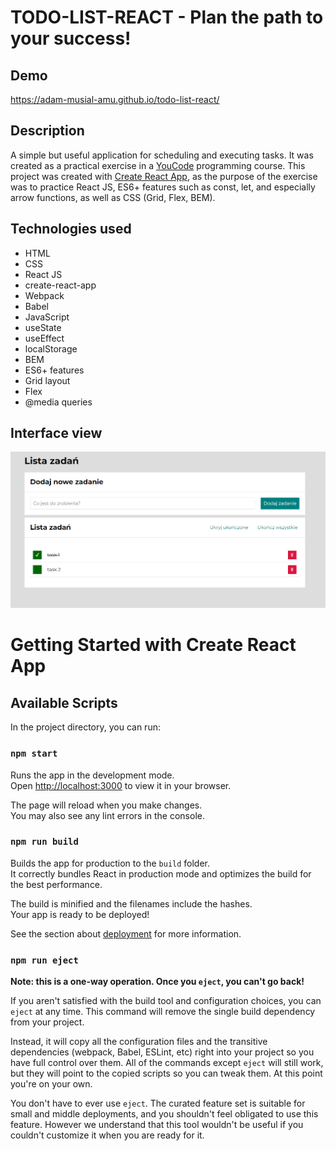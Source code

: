 # TODO-LIST-REACT - Plan the path to your success!
## Demo
https://adam-musial-amu.github.io/todo-list-react/
## Description
A simple but useful application for scheduling and executing tasks. It was created as a practical exercise in a [YouCode](https://www.facebook.com/youcodepl) programming course. This project was created with [Create React App](https://github.com/facebook/create-react-app), as the purpose of the exercise was to practice React JS, ES6+ features such as const, let, and especially arrow functions, as well as CSS (Grid, Flex, BEM).
## Technologies used
- HTML
- CSS
- React JS
- create-react-app
- Webpack
- Babel
- JavaScript
- useState
- useEffect
- localStorage
- BEM
- ES6+ features
- Grid layout
- Flex
- @media queries

## Interface view
![TO-DO-LIST](public/interface_view.png)

# Getting Started with Create React App

## Available Scripts

In the project directory, you can run:

### `npm start`

Runs the app in the development mode.\
Open [http://localhost:3000](http://localhost:3000) to view it in your browser.

The page will reload when you make changes.\
You may also see any lint errors in the console.

### `npm run build`

Builds the app for production to the `build` folder.\
It correctly bundles React in production mode and optimizes the build for the best performance.

The build is minified and the filenames include the hashes.\
Your app is ready to be deployed!

See the section about [deployment](https://facebook.github.io/create-react-app/docs/deployment) for more information.

### `npm run eject`

**Note: this is a one-way operation. Once you `eject`, you can't go back!**

If you aren't satisfied with the build tool and configuration choices, you can `eject` at any time. This command will remove the single build dependency from your project.

Instead, it will copy all the configuration files and the transitive dependencies (webpack, Babel, ESLint, etc) right into your project so you have full control over them. All of the commands except `eject` will still work, but they will point to the copied scripts so you can tweak them. At this point you're on your own.

You don't have to ever use `eject`. The curated feature set is suitable for small and middle deployments, and you shouldn't feel obligated to use this feature. However we understand that this tool wouldn't be useful if you couldn't customize it when you are ready for it.
